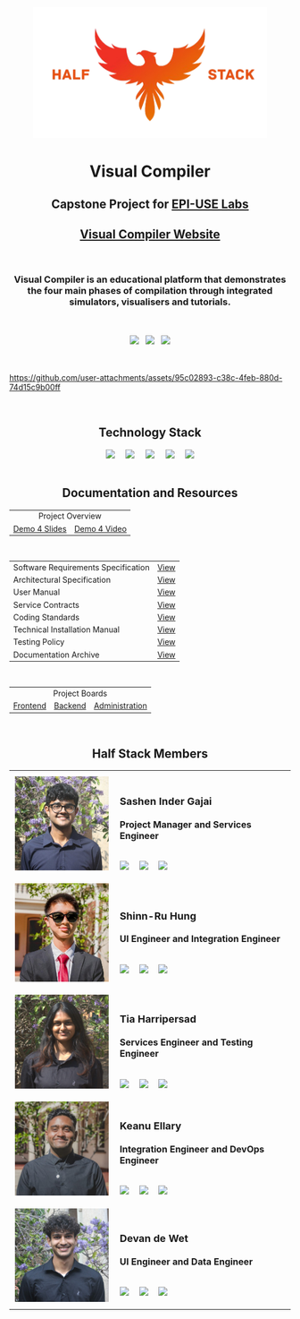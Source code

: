<div align="center">
    <img src="assets/halfstack.png" width="420" height="auto">
    <br>
    <h1 align="center">Visual Compiler</h1>
    <h2 align="center">Capstone Project for <a href="https://www.epiuselabs.com/">EPI-USE Labs</a></h2>
    <h2 align="center"><a href="https://www.visual-compiler.co.za/">Visual Compiler Website</a></h2>
</div>

<br>

<div align="center">
    <h3 align="center">Visual Compiler is an educational platform that demonstrates the four main phases of compilation through integrated simulators, visualisers and tutorials.</h3>
</div>

<br>
<br>

<div align="center">
    <img src="https://github.com/COS301-SE-2025/Visual-Compiler/actions/workflows/main.yml/badge.svg"> &nbsp;
    <img src="https://codecov.io/gh/COS301-SE-2025/Visual-Compiler/branch/main/graph/badge.svg?flag=backend"> &nbsp;
    <img src="https://img.shields.io/github/issues/COS301-SE-2025/Visual-Compiler?label=Issues">
</div>

<br>
<br>

https://github.com/user-attachments/assets/95c02893-c38c-4feb-880d-74d15c9b00ff

<br>

<h2 align="center">Technology Stack</h2>

<div align="center">
    <img src="https://img.shields.io/badge/Svelte-F73C00?style=for-the-badge"> &nbsp;&nbsp;&nbsp;
    <img src="https://img.shields.io/badge/Go-00ADD8?style=for-the-badge"> &nbsp;&nbsp;&nbsp;
    <img src="https://img.shields.io/badge/MongoDB-55AD47?style=for-the-badge"> &nbsp;&nbsp;&nbsp;
    <img src="https://img.shields.io/badge/Docker-1D63ED?style=for-the-badge"> &nbsp;&nbsp;&nbsp;
    <img src="https://img.shields.io/badge/Amazon-FF9C08?style=for-the-badge">
</div>

<br>

<h2 align="center">Documentation and Resources</h2>

<div align="center">
    <table style="border-width: 1px;">
    <tr>
        <td colspan="3" align="center">Project Overview</td>
    </tr>
    <tr>
        <td><a href="https://www.canva.com/design/DAGz64MgHlY/sxAXQf1v8NuPE2XK3Ul20Q/view?utm_content=DAGz64MgHlY&utm_campaign=designshare&utm_medium=link2&utm_source=uniquelinks&utlId=h35f455f73b">Demo 4 Slides</a></td>
        <td><a href="https://drive.google.com/file/d/10CuCgy4wsezJKMnCf2ipH4JdN9SfmhSj/view?usp=sharing">Demo 4 Video</a></td>
    </tr>
    </table>
</div>

<br>

<div align="center">
    <table style="border-width: 1px;">
    <tr>
        <td>Software Requirements Specification</td>
        <td><a href="https://drive.google.com/file/d/15EytKXjgnE-WVOHrF8PX7H9vcrV_uNYD/view?usp=sharing">View</a></td>
    </tr>
    <tr>
        <td>Architectural Specification</td>
        <td><a href="https://drive.google.com/file/d/1jm6trFPui5GSlbyyLVMTeh45a5Nb3Jii/view?usp=sharing">View</a></td>
    </tr>
    <tr>
        <td>User Manual</td>
        <td><a href="https://drive.google.com/file/d/1GHejUyB5W3aPVLFBvzI-kt5ZTXEl4UZ4/view?usp=sharing">View</a></td>
    </tr>
        <tr>
        <td>Service Contracts</td>
        <td><a href="https://drive.google.com/file/d/1BSccaudyK0o8p3Ot7cbbFsPzgLQHEEal/view?usp=sharing">View</a></td>
    </tr>
    <tr>
        <td>Coding Standards</td>
        <td><a href="https://drive.google.com/file/d/1gMkjx20v3id--8wUWDmlei__TC_nlKhW/view?usp=sharing">View</a></td>
    </tr>
    <tr>
        <td>Technical Installation Manual</td>
        <td><a href="https://drive.google.com/file/d/12iGSbdAsCiDCffeyjp1tPmiMDNhjZoiU/view?usp=sharing">View</a></td>
    </tr>
    <tr>
        <td>Testing Policy</td>
        <td><a href="https://drive.google.com/file/d/13AhFizHhbSvmSdfh0Nrr5-TGKcCJ_z-S/view?usp=sharing">View</a></td>
    </tr>
    <tr>
        <td>Documentation Archive</td>
        <td><a href="https://drive.google.com/drive/folders/1Bwf4zI9UTJtxRjaBUjaK8TTudrES6LF0?usp=sharing">View</a></td>
    </tr>
    </table>
</div>

<br>

<div align="center">
    <table style="border-width: 1px;">
    <tr>
        <td colspan="3" align="center">Project Boards</td>
    </tr>
    <tr>
        <td><a href="https://github.com/orgs/COS301-SE-2025/projects/162">Frontend</a></td>
        <td><a href="https://github.com/orgs/COS301-SE-2025/projects/171">Backend</a></td>
        <td><a href="https://github.com/orgs/COS301-SE-2025/projects/173">Administration</a></td>
    </tr>
    </table>
</div>

<br>

<div align="center">
    <h2 align="center">Half Stack Members</h2>
    <table style="border-width: 1px; width: 100%;">
        <tr>
            <td style="vertical-align: middle; padding: 10px;">
                <img src="assets/sashen.jpg" width="200" height="auto" style="object-fit: cover;">
            </td>
            <td style="vertical-align: middle; padding: 10px;">
                <h2><b style="font-size: 18px;">Sashen Inder Gajai</b></h2>
                <h4><b style="font-size: 16px;">Project Manager and Services Engineer</b></h4>
                <br>
                <a href="https://github.com/sashen-tv">
                    <img src="https://img.shields.io/badge/GitHub-010409?style=for-the-badge"></a> &nbsp;&nbsp;&nbsp;
                <a href="https://www.linkedin.com/in/sashen-inder-gajai/">
                    <img src="https://img.shields.io/badge/LinkedIn-007AB5?style=for-the-badge"></a> &nbsp;&nbsp;&nbsp;
                <a href="sashengajai.sg@gmail.com">
                    <img src="https://img.shields.io/badge/GMail-EB483B?style=for-the-badge"></a>
                <br>
            </td>
        </tr>
        <tr>
            <td style="vertical-align: middle; padding: 10px;">
                <img src="assets/austin.jpg" width="200" height="auto" style="object-fit: cover;">
            </td>
            <td style="vertical-align: middle; padding: 10px;">
                <h2><b style="font-size: 18px;">Shinn-Ru Hung</b></h2>
                <h4><b style="font-size: 16px;">UI Engineer and Integration Engineer</b></h4>
                <br>
                <a href="https://github.com/Au5tin-R">
                    <img src="https://img.shields.io/badge/GitHub-010409?style=for-the-badge"></a> &nbsp;&nbsp;&nbsp;
                <a href="https://www.linkedin.com/in/shinn-ru-hung-au5tin-r/">
                    <img src="https://img.shields.io/badge/LinkedIn-007AB5?style=for-the-badge"></a> &nbsp;&nbsp;&nbsp;
                <a href="srhung1231@gmail.com">
                    <img src="https://img.shields.io/badge/GMail-EB483B?style=for-the-badge"></a>
                <br>
            </td>
        </tr>
        <tr>
            <td style="vertical-align: middle; padding: 10px;">
                <img src="assets/tia.jpg" width="200" height="auto" style="object-fit: cover;">
            </td>
            <td style="vertical-align: middle; padding: 10px;">
                <h2><b style="font-size: 18px;">Tia Harripersad</b></h2>
                <h4><b style="font-size: 16px;">Services Engineer and Testing Engineer</b></h4>
                <br>
                <a href="https://github.com/Tia-H">
                    <img src="https://img.shields.io/badge/GitHub-010409?style=for-the-badge"></a> &nbsp;&nbsp;&nbsp;
                <a href="https://www.linkedin.com/in/tia-harripersad-316143356/">
                    <img src="https://img.shields.io/badge/LinkedIn-007AB5?style=for-the-badge"></a> &nbsp;&nbsp;&nbsp;
                <a href="tiaharripersad@gmail.com">
                    <img src="https://img.shields.io/badge/GMail-EB483B?style=for-the-badge"></a>
                <br>
            </td>
        </tr>
        <tr>
            <td style="vertical-align: middle; padding: 10px;">
                <img src="assets/keanu.jpg" width="200" height="auto" style="object-fit: cover;">
            </td>
            <td style="vertical-align: middle; padding: 10px;">
                <h2><b style="font-size: 18px;">Keanu Ellary</b></h2>
                <h4><b style="font-size: 16px;">Integration Engineer and DevOps Engineer</b></h4>
                <br>
                <a href="https://github.com/Keanu-Ellary">
                    <img src="https://img.shields.io/badge/GitHub-010409?style=for-the-badge"></a> &nbsp;&nbsp;&nbsp;
                <a href="https://www.linkedin.com/in/keanu-ellary-187281355/">
                    <img src="https://img.shields.io/badge/LinkedIn-007AB5?style=for-the-badge"></a> &nbsp;&nbsp;&nbsp;
                <a href="ellarykeanu@gmail.com">
                    <img src="https://img.shields.io/badge/GMail-EB483B?style=for-the-badge"></a>
                <br>
            </td>
        </tr>
        <tr>
            <td style="vertical-align: middle; padding: 10px;">
                <img src="assets/devan.jpg" width="200" height="auto" style="object-fit: cover;">
            </td>
            <td style="vertical-align: middle; padding: 10px;">
                <h2><b style="font-size: 18px;">Devan de Wet</b></h2>
                <h4><b style="font-size: 16px;">UI Engineer and Data Engineer</b></h4>
                <br>
                <a href="https://github.com/DevanDewet">
                    <img src="https://img.shields.io/badge/GitHub-010409?style=for-the-badge"></a> &nbsp;&nbsp;&nbsp;
                <a href="https://www.linkedin.com/in/devan-klaassen-750681360/">
                    <img src="https://img.shields.io/badge/LinkedIn-007AB5?style=for-the-badge"></a> &nbsp;&nbsp;&nbsp;
                <a href="devandewet@gmail.com">
                    <img src="https://img.shields.io/badge/GMail-EB483B?style=for-the-badge"></a>
                <br>
            </td>
        </tr>
    </table>
</div>

